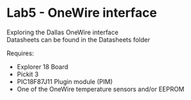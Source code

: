 # Lab5 - OneWire interface

Exploring the Dallas OneWire interface  
Datasheets can be found in the Datasheets folder  

Requires:  
* Explorer 18 Board
* Pickit 3
* PIC18F87J11 Plugin module (PIM)
* One of the OneWire temperature sensors and/or EEPROM  
